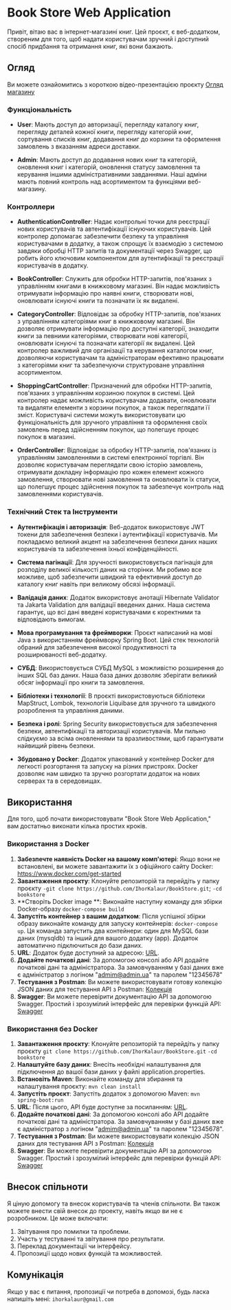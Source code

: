 # Book Store Web Application

Привіт, вітаю вас в інтернет-магазині книг. Цей проєкт, є веб-додатком, створеним для того, щоб надати користувачам зручний і доступний спосіб придбання та отримання книг, які вони бажають.

## Огляд

Ви можете ознайомитись з короткою відео-презентацією проєкту [Огляд магазину](https://www.loom.com/share/53a81b1bc0a44c41b7d70c548bc878df)

### Функціональність

- **User**: Мають доступ до авторизації, перегляду каталогу книг, перегляду деталей кожної книги, перегляду категорій книг, сортування списків книг, додавання книг до корзини та оформлення замовлень з вказанням адреси доставки.

- **Admin**: Мають доступ до додавання нових книг та категорій, оновлення книг і категорій, оновлення статусу замовлення та керування іншими адміністративними завданнями. Наші адміни мають повний контроль над асортиментом та функціями веб-магазину.

### Контроллери

- **AuthenticationController**: Надає контрольні точки для реєстрації нових користувачів та автентифікації існуючих користувачів. Цей контролер допомагає забезпечити безпеку та управління користувачами в додатку, а також спрощує їх взаємодію з системою завдяки обробці HTTP запитів та документації через Swagger, що робить його ключовим компонентом для аутентифікації та реєстрації користувачів в додатку.

- **BookController**: Служить для обробки HTTP-запитів, пов'язаних з управлінням книгами в книжковому магазині. Він надає можливість отримувати інформацію про наявні книги, створювати нові, оновлювати існуючі книги та позначати їх як видалені.

- **CategoryController**: Відповідає за обробку HTTP-запитів, пов'язаних з управлінням категоріями книг в книжковому магазині. Він дозволяє отримувати інформацію про доступні категорії, знаходити книги за певними категоріями, створювати нові категорії, оновлювати існуючі та позначати категорії як видалені.  Цей контролер важливий для організації та керування каталогом книг, дозволяючи користувачам та адміністраторам ефективно працювати з категоріями книг та забезпечуючи структуроване управління асортиментом.

- **ShoppingCartController**: Призначений для обробки HTTP-запитів, пов'язаних з управлінням корзиною покупок в системі. Цей контролер надає можливість користувачам додавати, оновлювати та видаляти елементи з корзини покупок, а також переглядати її зміст. Користувачі системи можуть використовувати цю функціональність для зручного управління та оформлення своїх замовлень перед здійсненням покупок, що полегшує процес покупок в магазині.

- **OrderController**: Відповідає за обробку HTTP-запитів, пов'язаних із управлінням замовленнями в системі електронної торгівлі. Він дозволяє користувачам переглядати свою історію замовлень, отримувати докладну інформацію про кожен елемент кожного замовлення, створювати нові замовлення та оновлювати їх статуси, що полегшує процес здійснення покупок та забезпечує контроль над замовленнями користувачів.

### Технічний Стек та Інструменти

- **Аутентифікація і авторизація**: Веб-додаток використовує JWT токени для забезпечення безпеки і аутентифікації користувачів. Ми покладаємо великий акцент на забезпечення безпеки даних наших користувачів та забезпечення їхньої конфіденційності.

- **Система пагінації**: Для зручності використовується пагінація для розподілу великої кількості даних на сторінки. Ми робимо все можливе, щоб забезпечити швидкий та ефективний доступ до каталогу книг навіть при великому обсязі інформації.

- **Валідація даних**: Додаток використовує анотації Hibernate Validator та Jakarta Validation для валідації введених даних. Наша система гарантує, що всі дані введені користувачами є коректними та відповідають вимогам.

- **Мова програмування та фреймворки**: Проєкт написаний на мові Java з використанням фреймворку Spring Boot. Цей стек технологій обраний для забезпечення високої продуктивності та розширюваності веб-додатку.

- **СУБД**: Використовується СУБД MySQL з можливістю розширення до інших SQL баз даних. Наша база даних дозволяє зберігати великий обсяг інформації про книги та замовлення.

- **Бібліотеки і технології**: В проєкті використовуються бібліотеки MapStruct, Lombok, технологія Liquibase для зручного та швидкого розроблення та управління даними.

- **Безпека і ролі**:  Spring Security використовується для забезпечення безпеки, автентифікації та авторизації користувачів. Ми пильно слідкуємо за всіма оновленнями та вразливостями, щоб гарантувати найвищий рівень безпеки.

- **Збудовано у Docker**: Додаток упакований у контейнер Docker для легкості розгортання та запуску на різних пристроях. Docker дозволяє нам швидко та зручно розгортати додаток на нових серверах та в середовищах.

## Використання

Для того, щоб почати використовувати "Book Store Web Application," вам достатньо виконати кілька простих кроків.

### Використання  з Docker

1. **Забезпечте наявність Docker на вашому комп'ютері**: Якщо вони не встановлені, ви можете завантажити їх з офіційного сайту Docker: https://www.docker.com/get-started
2. **Завантаження проєкту**: Клонуйте репозиторій та перейдіть у папку проєкту `-git clone https://github.com/IhorKalaur/BookStore.git`; `-cd bookstore`
3. **Створіть Docker image **: Виконайте наступну команду для збірки Docker-образу `docker-compose build`
4. **Запустіть контейнер з вашим додатком**: Після успішної збірки образу виконайте команду для запуску контейнерів: `docker-compose up`. Ця команда запустить два контейнери: один для MySQL бази даних (mysqldb) та інший для вашого додатку (app). Додаток автоматично підключиться до бази даних.
5. **URL**: Додаток буде доступний за адресою: [URL](http://localhost:8081/api).
6. **Додайте початкові дані**: За допомогою консолі або API додайте початкові дані та адміністратора. За замовчуванням у базі даних вже є адміністратор з логіном "admim@admin.ua" та паролем "12345678"
7. **Тестування з Postman**: Ви можете використовувати готову колекцію JSON даних для тестування API з Postman: [Колекція](BookStoreApp.postman_collection.json)
8. **Swagger**: Ви можете перевірити документацію API за допомогою Swagger. Простий і зрозумілий інтерфейс для перевірки функцій API: [Swagger](http://localhost:8081/api/swagger-ui/index.html)


### Використання  без Docker
1. **Завантаження проєкту**: Клонуйте репозиторій та перейдіть у папку проєкту `git clone https://github.com/IhorKalaur/BookStore.git`
   `-cd bookstore`
2. **Налаштуйте базу даних**: Внесіть необхідні налаштування для підключення до вашої бази даних у файлі application.properties.
3. **Встановіть Maven**: Виконайте команду для збирання та налаштування проєкту: `mvn clean install`
4. **Запустіть проєкт**: Запустіть додаток з допомогою Maven: `mvn spring-boot:run`
5. **URL**: Після цього, API буде доступне за посиланням: [URL](http://localhost:8080/api).
6. **Додайте початкові дані**: За допомогою консолі або API додайте початкові дані та адміністратора. За замовчуванням у базі даних вже є адміністратор з логіном "admim@admin.ua" та паролем "12345678".
7. **Тестування з Postman**: Ви можете використовувати колекцію JSON даних для тестування API з Postman: [Колекція](BookStoreApp.postman_collection.json)
8. **Swagger**: Ви можете перевірити документацію API за допомогою Swagger. Простий і зрозумілий інтерфейс для перевірки функцій API: [Swagger](http://localhost:8080/api/swagger-ui/index.html)

## Внесок спільноти

Я ціную допомогу та внесок користувачів та членів спільноти. Ви також можете внести свій внесок до проекту, навіть якщо ви не є розробником. Це може включати:

1. Звітування про помилки та проблеми.
2. Участь у тестуванні та звітування про результати.
3. Переклад документації чи інтерфейсу.
4. Пропозиції щодо нових функцій та можливостей.

## Комунікація
Якщо у вас є питання, пропозиції чи потреба в допомозі, будь ласка напишіть мені: `ihorkalaur@gmail.com`